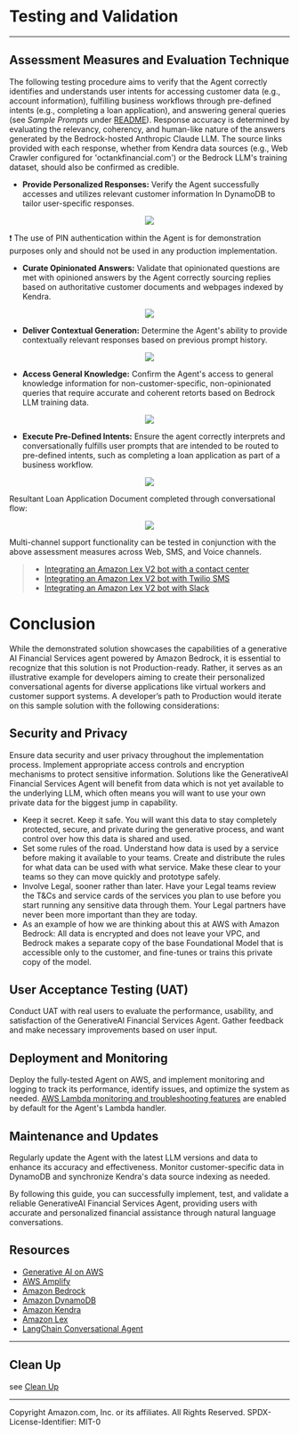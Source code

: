 # Testing and Validation
---

## Assessment Measures and Evaluation Technique

The following testing procedure aims to verify that the Agent correctly identifies and understands user intents for accessing customer data (e.g., account information), fulfilling business workflows through pre-defined intents (e.g., completing a loan application), and answering general queries (see _Sample Prompts_ under [README](../README.md)). Response accuracy is determined by evaluating the relevancy, coherency, and human-like nature of the answers generated by the Bedrock-hosted Anthropic Claude LLM. The source links provided with each response, whether from Kendra data sources (e.g., Web Crawler configured for 'octankfinancial.com') or the Bedrock LLM's training dataset, should also be confirmed as credible.

- **Provide Personalized Responses:** Verify the Agent successfully accesses and utilizes relevant customer information In DynamoDB to tailor user-specific responses.

<p align="center">
  <img src="../design/customer-data.png">
</p>

❗ The use of PIN authentication within the Agent is for demonstration purposes only and should not be used in any production implementation.

- **Curate Opinionated Answers:** Validate that opinionated questions are met with opinioned answers by the Agent correctly sourcing replies based on authoritative customer documents and webpages indexed by Kendra.

<p align="center">
  <img src="../design/opinionated.png">
</p>

- **Deliver Contextual Generation:** Determine the Agent's ability to provide contextually relevant responses based on previous prompt history.

<p align="center">
  <img src="../design/contextual.png">
</p>

- **Access General Knowledge:** Confirm the Agent's access to general knowledge information for non-customer-specific, non-opinionated queries that require accurate and coherent retorts based on Bedrock LLM training data.

<p align="center">
  <img src="../design/general.svg">
</p>

- **Execute Pre-Defined Intents:** Ensure the agent correctly interprets and conversationally fulfills user prompts that are intended to be routed to pre-defined intents, such as completing a loan application as part of a business workflow.

<p align="center">
  <img src="../design/pre-defined.svg">
</p>

Resultant Loan Application Document completed through conversational flow:

<p align="center">
  <img src="../design/mortgage-app.png">
</p>

Multi-channel support functionality can be tested in conjunction with the above assessment measures across Web, SMS, and Voice channels.

> - [Integrating an Amazon Lex V2 bot with a contact center](https://docs.aws.amazon.com/lexv2/latest/dg/contact-center.html)
> - [Integrating an Amazon Lex V2 bot with Twilio SMS](https://docs.aws.amazon.com/lexv2/latest/dg/deploy-twilio-sms.html)
> - [Integrating an Amazon Lex V2 bot with Slack](https://docs.aws.amazon.com/lexv2/latest/dg/deploy-slack.html)

# Conclusion

While the demonstrated solution showcases the capabilities of a generative AI Financial Services agent powered by Amazon Bedrock, it is essential to recognize that this solution is not Production-ready. Rather, it serves as an illustrative example for developers aiming to create their personalized conversational agents for diverse applications like virtual workers and customer support systems. A developer’s path to Production would iterate on this sample solution with the following considerations:

## Security and Privacy

Ensure data security and user privacy throughout the implementation process. Implement appropriate access controls and encryption mechanisms to protect sensitive information. Solutions like the GenerativeAI Financial Services Agent will benefit from data which is not yet available to the underlying LLM, which often means you will want to use your own private data for the biggest jump in capability.
- Keep it secret. Keep it safe. You will want this data to stay completely protected, secure, and private during the generative process, and want control over how this data is shared and used.
- Set some rules of the road. Understand how data is used by a service before making it available to your teams. Create and distribute the rules for what data can be used with what service. Make these clear to your teams so they can move quickly and prototype safely.
- Involve Legal, sooner rather than later. Have your Legal teams review the T&Cs and service cards of the services you plan to use before you start running any sensitive data through them. Your Legal partners have never been more important than they are today.
- As an example of how we are thinking about this at AWS with Amazon Bedrock: All data is encrypted and does not leave your VPC, and Bedrock makes a separate copy of the base Foundational Model that is accessible only to the customer, and fine-tunes or trains this private copy of the model.

## User Acceptance Testing (UAT)

Conduct UAT with real users to evaluate the performance, usability, and satisfaction of the GenerativeAI Financial Services Agent. Gather feedback and make necessary improvements based on user input.

## Deployment and Monitoring

Deploy the fully-tested Agent on AWS, and implement monitoring and logging to track its performance, identify issues, and optimize the system as needed. [AWS Lambda monitoring and troubleshooting features](https://docs.aws.amazon.com/lambda/latest/dg/lambda-monitoring.html) are enabled by default for the Agent's Lambda handler.

## Maintenance and Updates

Regularly update the Agent with the latest LLM versions and data to enhance its accuracy and effectiveness. Monitor customer-specific data in DynamoDB and synchronize Kendra's data source indexing as needed.

By following this guide, you can successfully implement, test, and validate a reliable GenerativeAI Financial Services Agent, providing users with accurate and personalized financial assistance through natural language conversations.

## Resources
- [Generative AI on AWS](https://aws.amazon.com/generative-ai/)
- [AWS Amplify](https://aws.amazon.com/amplify/)
- [Amazon Bedrock](https://aws.amazon.com/bedrock/)
- [Amazon DynamoDB](https://aws.amazon.com/dynamodb/)
- [Amazon Kendra](https://aws.amazon.com/kendra/)
- [Amazon Lex](https://aws.amazon.com/lex/)
- [LangChain Conversational Agent](https://python.langchain.com/docs/modules/agents/agent_types/chat_conversation_agent)

---

## Clean Up
see [Clean Up](../documentation/clean-up.md)

---

Copyright Amazon.com, Inc. or its affiliates. All Rights Reserved.
SPDX-License-Identifier: MIT-0

